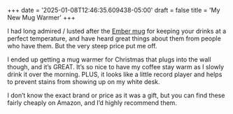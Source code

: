 +++
date = '2025-01-08T12:46:35.609438-05:00'
draft = false
title = 'My New Mug Warmer'
+++

I had long admired / lusted after the [Ember mug](https://ember.com/products/ember-mug-2?variant=44461073793209) for keeping your drinks at a perfect temperature, and have heard great things about them from people who have them. But the very steep price put me off. 

I ended up getting a mug warmer for Christmas that plugs into the wall though, and it’s GREAT. It’s so nice to have my coffee stay warm as I slowly drink it over the morning. PLUS, it looks like a little record player and helps to prevent stains from showing up on my white desk.

I don’t know the exact brand or price as it was a gift, but you can find these fairly cheaply on Amazon, and I’d highly recommend them.
